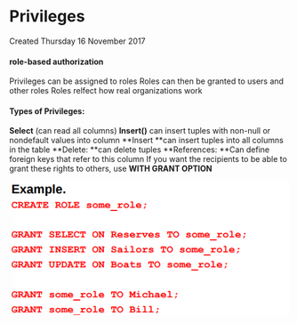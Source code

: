 # Privileges
Created Thursday 16 November 2017

#### role-based authorization
Privileges can be assigned to roles
Roles can then be granted to users and other roles
Roles relfect how real organizations work

#### Types of Privileges:
**Select** (can read all columns)
**Insert(<column-name>)** can insert tuples with non-null or nondefault values into column
**Insert **can insert tuples into all columns in the table
**Delete: **can delete tuples
**References: **Can define foreign keys that refer to this column
If you want the recipients to be able to grant these rights to others, use **WITH GRANT OPTION**

![](./Intro_to_DB_Sec/pasted_image002.png)

